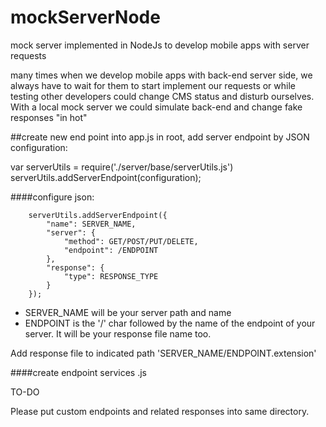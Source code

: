 # mockServerNode
mock server implemented in NodeJs to develop mobile apps with server requests

many times when we develop mobile apps with back-end server side, we always have to wait for them to start implement our requests or while testing other developers could change CMS status and disturb ourselves. With a local mock server we could simulate back-end and change fake responses "in hot"

##create new end point
into app.js in root, add server endpoint by JSON configuration:

var serverUtils = require('./server/base/serverUtils.js')
serverUtils.addServerEndpoint(configuration);

####configure json:
```
	serverUtils.addServerEndpoint({
		"name": SERVER_NAME,
		"server": {
			"method": GET/POST/PUT/DELETE,
			"endpoint": /ENDPOINT
		},		
		"response": {
			"type": RESPONSE_TYPE
		}
	});
```

* SERVER_NAME will be your server path and name
* ENDPOINT is the '/' char followed by the name of the endpoint of your server. It will be your response file name too.

Add response file to indicated path 'SERVER_NAME/ENDPOINT.extension'

####create endpoint services .js

TO-DO


Please put custom endpoints and related responses into same directory.
